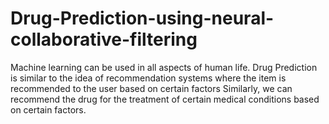 # Drug-Prediction-using-neural-collaborative-filtering
Machine learning can be used in all aspects of human life.  Drug Prediction is similar to the idea of recommendation systems where the item is recommended to the user based on certain factors Similarly, we can recommend the drug for the treatment of certain medical conditions based on certain factors.
